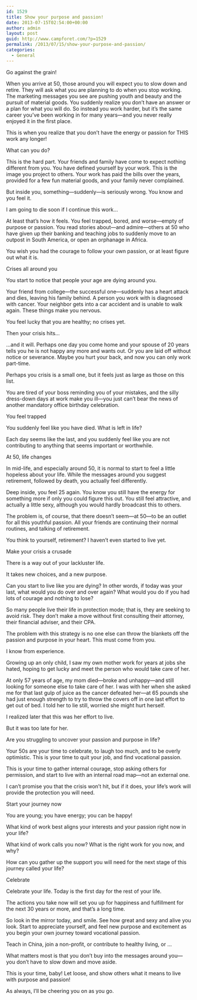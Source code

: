 ```yaml
---
id: 1529
title: Show your purpose and passion!
date: 2013-07-15T02:54:00+00:00
author: admin
layout: post
guid: http://www.campforet.com/?p=1529
permalink: /2013/07/15/show-your-purpose-and-passion/
categories:
  - General
---
```

Go against the grain!

When you arrive at 50, those around you will expect you to slow down and retire. They will ask what you are planning to do when you stop working. The marketing messages you see are pushing youth and beauty and the pursuit of material goods. You suddenly realize you don’t have an answer or a plan for what you will do. So instead you work harder, but it’s the same career you’ve been working in for many years—and you never really enjoyed it in the first place.

This is when you realize that you don’t have the energy or passion for THIS work any longer!
  
What can you do?

This is the hard part. Your friends and family have come to expect nothing different from you. You have defined yourself by your work. This is the image you project to others. Your work has paid the bills over the years, provided for a few fun material goods, and your family never complained.
  
But inside you, something—suddenly—is seriously wrong. You know and you feel it.
  
I am going to die soon if I continue this work…

At least that’s how it feels. You feel trapped, bored, and worse—empty of purpose or passion. You read stories about—and admire—others at 50 who have given up their banking and teaching jobs to suddenly move to an outpost in South America, or open an orphanage in Africa.
  
You wish you had the courage to follow your own passion, or at least figure out what it is.
  
Crises all around you

You start to notice that people your age are dying around you.
  
Your friend from college—the successful one—suddenly has a heart attack and dies, leaving his family behind. A person you work with is diagnosed with cancer. Your neighbor gets into a car accident and is unable to walk again. These things make you nervous.
  
You feel lucky that you are healthy; no crises yet.
  
Then your crisis hits…

…and it will. Perhaps one day you come home and your spouse of 20 years tells you he is not happy any more and wants out. Or you are laid off without notice or severance. Maybe you hurt your back, and now you can only work part-time.

Perhaps you crisis is a small one, but it feels just as large as those on this list.
  
You are tired of your boss reminding you of your mistakes, and the silly dress-down days at work make you ill—you just can’t bear the news of another mandatory office birthday celebration.
  
You feel trapped

You suddenly feel like you have died. What is left in life?
  
Each day seems like the last, and you suddenly feel like you are not contributing to anything that seems important or worthwhile.
  
At 50, life changes

In mid-life, and especially around 50, it is normal to start to feel a little hopeless about your life. While the messages around you suggest retirement, followed by death, you actually feel differently.
  
Deep inside, you feel 25 again. You know you still have the energy for something more if only you could figure this out. You still feel attractive, and actually a little sexy, although you would hardly broadcast this to others.
  
The problem is, of course, that there doesn’t seem—at 50—to be an outlet for all this youthful passion. All your friends are continuing their normal routines, and talking of retirement.
  
You think to yourself, retirement? I haven’t even started to live yet.
  
Make your crisis a crusade

There is a way out of your lackluster life.
  
It takes new choices, and a new purpose.
  
Can you start to live like you are dying? In other words, if today was your last, what would you do over and over again? What would you do if you had lots of courage and nothing to lose?
  
So many people live their life in protection mode; that is, they are seeking to avoid risk. They don’t make a move without first consulting their attorney, their financial adviser, and their CPA.
  
The problem with this strategy is no one else can throw the blankets off the passion and purpose in your heart. This must come from you.
  
I know from experience.

Growing up an only child, I saw my own mother work for years at jobs she hated, hoping to get lucky and meet the person who would take care of her.
  
At only 57 years of age, my mom died—broke and unhappy—and still looking for someone else to take care of her. I was with her when she asked me for that last gulp of juice as the cancer defeated her—at 65 pounds she had just enough strength to try to throw the covers off in one last effort to get out of bed. I told her to lie still, worried she might hurt herself.
  
I realized later that this was her effort to live.
  
But it was too late for her.
  
Are you struggling to uncover your passion and purpose in life?

Your 50s are your time to celebrate, to laugh too much, and to be overly optimistic. This is your time to quit your job, and find vocational passion.
  
This is your time to gather internal courage, stop asking others for permission, and start to live with an internal road map—not an external one.
  
I can’t promise you that the crisis won’t hit, but if it does, your life’s work will provide the protection you will need.
  
Start your journey now

You are young; you have energy; you can be happy!
  
What kind of work best aligns your interests and your passion right now in your life?
  
What kind of work calls you now? What is the right work for you now, and why?
  
How can you gather up the support you will need for the next stage of this journey called your life?
  
Celebrate

Celebrate your life. Today is the first day for the rest of your life.
  
The actions you take now will set you up for happiness and fulfillment for the next 30 years or more, and that’s a long time.
  
So look in the mirror today, and smile. See how great and sexy and alive you look. Start to appreciate yourself, and feel new purpose and excitement as you begin your own journey toward vocational passion.

Teach in China, join a non-profit, or contribute to healthy living, or …
  
What matters most is that you don’t buy into the messages around you—you don’t have to slow down and move aside.

This is your time, baby! Let loose, and show others what it means to live with purpose and passion!

As always, I’ll be cheering you on as you go.